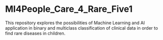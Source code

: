 # MI4People_Care_4_Rare_Five1
This repository explores the possibilities of Machine Learning and AI application in binary and multiclass classification of clinical data in order to find rare diseases in children.
